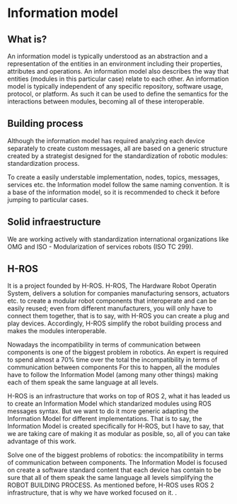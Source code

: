 # Information model

## What is?
An information model is typically understood as an abstraction and a representation of the entities in an environment including their properties, attributes and operations. An information model also describes the way that entities (modules in this particular case) relate to each other. An information model is typically independent of any specific repository, software usage, protocol, or platform. As such it can be used to define the semantics for the interactions between modules, becoming all of these interoperable.

## Building process
Although the information model has required analyzing each device separately to create custom messages, all are based on a generic structure created by a strategist designed for the standardization of robotic modules: standardization process.

To create a easily understable implementation, nodes, topics, messages, services etc. the Information model follow the same naming convention. It is a base of the information model, so it is recommended to check it before jumping to particular cases.

## Solid infraestructure
We are working actively with standardization international organizations like OMG and ISO - Modularization of services robots (ISO TC 299).

## H-ROS
It is a project founded by H-ROS. H-ROS, The Hardware Robot Operatin System, delivers a solution for companies manufacturing sensors, actuators etc. to create a modular robot components that interoperate and can be easily reused; even from different manufacturers, you will only have to connect them together, that is to say, with H-ROS you can create a plug and play devices. Accordingly, H-ROS simplify the robot building process and makes the modules interoperable.

Nowadays the incompatibility in terms of communication between components is one of the biggest problem in robotics. An expert is required to spend almost a 70% time over the total the incompatibility in terms of communication between components For this to happen, all the modules have to follow the Information Model (among many other things) making each of them speak the same language at all levels.

H-ROS is an infrastructure that works on top of ROS 2, what it has leaded us to create an Information Model which standarized modules using ROS messages syntax. But we want to do it more generic adapting the Information Model for different implementations. That is to say, the Information Model is created specifically for H-ROS, but I have to say, that we are taking care of making it as modular as posible, so, all of you can take advantage of this work.

Solve one of the biggest problems of robotics: the incompatibility in terms of communication between components. The Information Model is focused on create a software standard content that each device has contain to be sure that all of them speak the same language all levels simplifying the ROBOT BUILDING PROCESS. As mentioned before, H-ROS uses ROS 2 infrastructure, that is why we have worked focused on it. .

